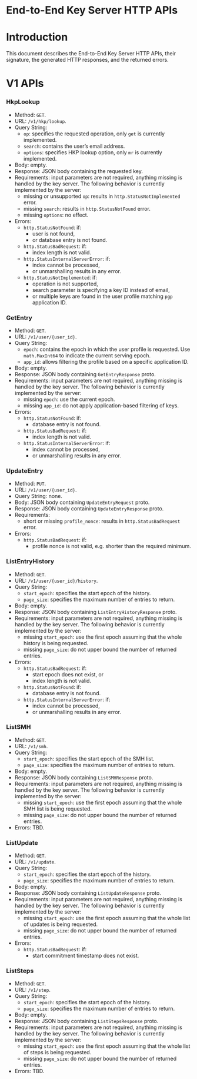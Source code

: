 End-to-End Key Server HTTP APIs
====================

# Introduction

This document describes the End-to-End Key Server HTTP APIs, their signature, the generated HTTP responses, and the returned errors.

# V1 APIs

### HkpLookup

* Method: `GET`.
* URL: `/v1/hkp/lookup`.
* Query String:
  * `op`: specifies the requested operation, only `get` is currently implemented.
  * `search`: contains the user’s email address.
  * `options`: specifies HKP lookup option, only `mr` is currently implemented.
* Body: empty.
* Response: JSON body containing the requested key.
* Requirements: input parameters are not required, anything missing is handled by the key server. The following behavior is currently implemented by the server:
  * missing or unsupported `op`: results in `http.StatusNotImplemented` error.
  * missing `search`: results in `http.StatusNotFound` error.
  * missing `options`: no effect.
* Errors:
  * `http.StatusNotFound`: if:
    * user is not found,
    * or database entry is not found.
  * `http.StatusBadRequest`: if:
    * index length is not valid.
  * `http.StatusInternalServerError`: if:
    * index cannot be processed,
    * or unmarshalling results in any error.
  * `http.StatusNotImplemented`: if:
    * operation is not supported,
    * search parameter is specifying a key ID instead of email,
    * or multiple keys are found in the user profile matching `pgp` application ID.

### GetEntry

* Method: `GET`.
* URL: `/v1/user/{user_id}`.
* Query String:
  * `epoch`: contains the epoch in which the user profile is requested. Use `math.MaxInt64` to indicate the current serving epoch.
  * `app_id`: allows filtering the profile based on a specific application ID.
* Body: empty.
* Response: JSON body containing `GetEntryResponse` proto.
* Requirements: input parameters are not required, anything missing is handled by the key server. The following behavior is currently implemented by the server:
  * missing `epoch`: use the current epoch.
  * missing `app_id`: do not apply application-based filtering of keys.
* Errors:
  * `http.StatusNotFound`: if:
    * database entry is not found.
  * `http.StatusBadRequest`: if:
    * index length is not valid.
  * `http.StatusInternalServerError`: if:
    * index cannot be processed,
    * or unmarshalling results in any error.

### UpdateEntry

* Method: `PUT`.
* URL: `/v1/user/{user_id}`.
* Query String: none.
* Body: JSON body containing `UpdateEntryRequest` proto.
* Response: JSON body containing `UpdateEntryResponse` proto.
* Requirements: 
  * short or missing `profile_nonce`: results in `http.StatusBadRequest` error.
* Errors:
  * `http.StatusBadRequest`: if:
    * profile nonce is not valid, e.g. shorter than the required minimum.

### ListEntryHistory

* Method: `GET`.
* URL: `/v1/user/{user_id}/history`.
* Query String:
  * `start_epoch`: specifies the start epoch of the history.
  * `page_size`: specifies the maximum number of entries to return.
* Body: empty.
* Response: JSON body containing `ListEntryHistoryResponse` proto.
* Requirements: input parameters are not required, anything missing is handled by the key server. The following behavior is currently implemented by the server:
  * missing `start_epoch`: use the first epoch assuming that the whole history is being requested.
  * missing `page_size`: do not upper bound the number of returned entries.
* Errors:
  * `http.StatusBadRequest`: if:
    * start epoch does not exist, or
    * index length is not valid.
  * `http.StatusNotFound`: if:
    * database entry is not found.
  * `http.StatusInternalServerError`: if:
    * index cannot be processed,
    * or unmarshalling results in any error.

### ListSMH

* Method: `GET`.
* URL: `/v1/smh`.
* Query String:
  * `start_epoch`: specifies the start epoch of the SMH list.
  * `page_size`: specifies the maximum number of entries to return.
* Body: empty.
* Response: JSON body containing `ListSMHResponse` proto.
* Requirements: input parameters are not required, anything missing is handled by the key server. The following behavior is currently implemented by the server:
  * missing `start_epoch`: use the first epoch assuming that the whole SMH list is being requested.
  * missing `page_size`: do not upper bound the number of returned entries.
* Errors: TBD.

### ListUpdate

* Method: `GET`.
* URL: `/v1/update`.
* Query String:
  * `start_epoch`: specifies the start epoch of the history.
  * `page_size`: specifies the maximum number of entries to return.
* Body: empty.
* Response: JSON body containing `ListUpdateResponse` proto.
* Requirements: input parameters are not required, anything missing is handled by the key server. The following behavior is currently implemented by the server:
  * missing `start_epoch`: use the first epoch assuming that the whole list of updates is being requested.
  * missing `page_size`: do not upper bound the number of returned entries.
* Errors:
  * `http.StatusBadRequest`: if:
    * start commitment timestamp does not exist.

### ListSteps

* Method: `GET`.
* URL: `/v1/step`.
* Query String:
  * `start_epoch`: specifies the start epoch of the history.
  * `page_size`: specifies the maximum number of entries to return.
* Body: empty.
* Response: JSON body containing `ListStepsResponse` proto.
* Requirements: input parameters are not required, anything missing is handled by the key server. The following behavior is currently implemented by the server:
  * missing `start_epoch`: use the first epoch assuming that the whole list of steps is being requested.
  * missing `page_size`: do not upper bound the number of returned entries.
* Errors: TBD.



